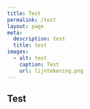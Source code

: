 ```yaml
---
title: Test
permalink: /test
layout: page
meta:
  description: test
  title: test
images:
  - alt: test
    caption: Test
    url: lijntekening.png
---
```

## Test
